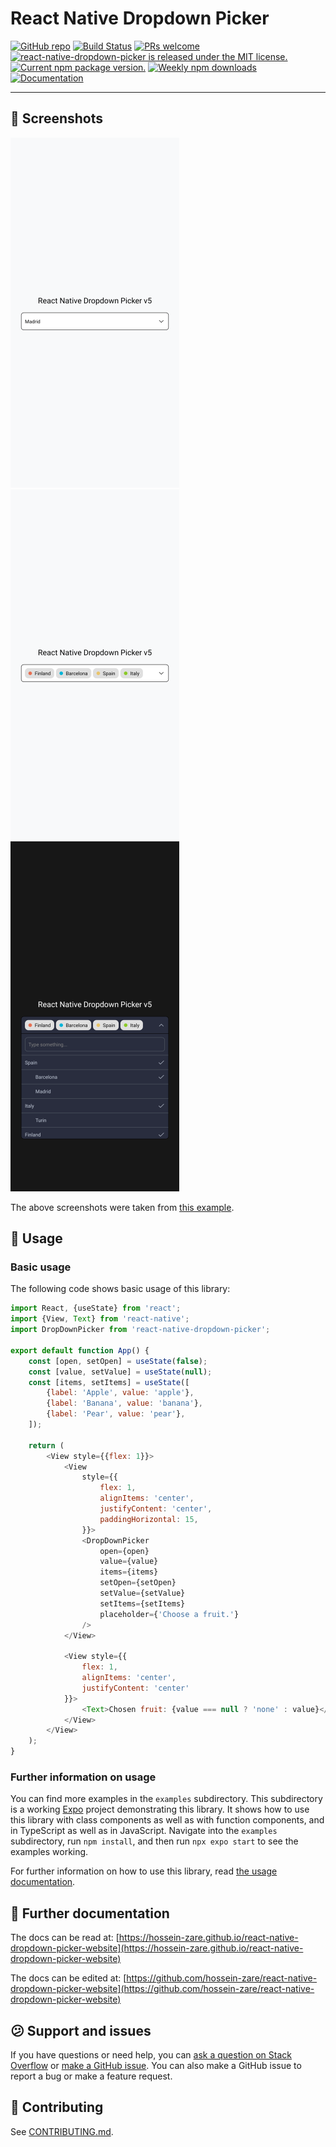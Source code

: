 # React Native Dropdown Picker

[![GitHub repo](https://img.shields.io/badge/GitHub_repo-grey?logo=github)](https://github.com/hossein-zare/react-native-dropdown-picker)
[![Build Status](https://img.shields.io/endpoint.svg?url=https%3A%2F%2Factions-badge.atrox.dev%2Fhossein-zare%2Freact-native-dropdown-picker%2Fbadge%3Fref%3Ddev-5.x&style=flat)](https://actions-badge.atrox.dev/hossein-zare/react-native-dropdown-picker/goto?ref=dev-5.x)
[![PRs welcome](https://img.shields.io/badge/PRs-welcome-brightgreen)](https://github.com/hossein-zare/react-native-dropdown-picker/blob/dev-5.x/CONTRIBUTING.md)
[![react-native-dropdown-picker is released under the MIT license.](https://img.shields.io/github/license/hossein-zare/react-native-dropdown-picker)](https://github.com/hossein-zare/react-native-dropdown-picker/blob/dev-5.x/LICENSE)
[![Current npm package version.](https://img.shields.io/npm/v/react-native-dropdown-picker?color=brightgreen&label=npm%20package)](https://www.npmjs.org/package/react-native-dropdown-picker)
[![Weekly npm downloads](https://img.shields.io/npm/dw/react-native-dropdown-picker)](https://www.npmjs.org/package/react-native-dropdown-picker)
[![Documentation](https://img.shields.io/badge/Documentation-grey)](https://hossein-zare.github.io/react-native-dropdown-picker-website/docs)

---

## 📱 Screenshots

[![Screenshot showing basic dropdown](.github/assets/images/screenshots/basic.png)](https://raw.githubusercontent.com/hossein-zare/react-native-dropdown-picker/dev-5.x/.github/assets/images/screenshots/basic_full.png)
[![Screenshot showing badges](.github/assets/images/screenshots/badges.png)](https://raw.githubusercontent.com/hossein-zare/react-native-dropdown-picker/dev-5.x/.github/assets/images/screenshots/badges_full.png)
[![Screenshot showing dark theme and parent items](.github/assets/images/screenshots/dark_theme_parent_items.png)](https://raw.githubusercontent.com/hossein-zare/react-native-dropdown-picker/dev-5.x/.github/assets/images/screenshots/dark_theme_parent_items_full.png)

The above screenshots were taken
from [this example](https://snack.expo.dev/8mHmLfcZf).

## 👋 Usage

### Basic usage

The following code shows basic usage of this library:

```javascript
import React, {useState} from 'react';
import {View, Text} from 'react-native';
import DropDownPicker from 'react-native-dropdown-picker';

export default function App() {
    const [open, setOpen] = useState(false);
    const [value, setValue] = useState(null);
    const [items, setItems] = useState([
        {label: 'Apple', value: 'apple'},
        {label: 'Banana', value: 'banana'},
        {label: 'Pear', value: 'pear'},
    ]);

    return (
        <View style={{flex: 1}}>
            <View
                style={{
                    flex: 1,
                    alignItems: 'center',
                    justifyContent: 'center',
                    paddingHorizontal: 15,
                }}>
                <DropDownPicker
                    open={open}
                    value={value}
                    items={items}
                    setOpen={setOpen}
                    setValue={setValue}
                    setItems={setItems}
                    placeholder={'Choose a fruit.'}
                />
            </View>

            <View style={{
                flex: 1,
                alignItems: 'center',
                justifyContent: 'center'
            }}>
                <Text>Chosen fruit: {value === null ? 'none' : value}</Text>
            </View>
        </View>
    );
}
```

### Further information on usage

You can find more examples in the `examples` subdirectory. This subdirectory is
a working [Expo](https://github.com/expo/expo) project demonstrating this
library. It shows how to use this library with class components as well as with
function components, and in TypeScript as well as in JavaScript. Navigate into
the `examples` subdirectory, run `npm install`, and then run `npx expo start` to
see the examples working.

For further information on how to use this library,
read [the usage documentation](https://hossein-zare.github.io/react-native-dropdown-picker-website/docs/usage).

## 📄 Further documentation

The docs can be read
at: [https://hossein-zare.github.io/react-native-dropdown-picker-website](https://hossein-zare.github.io/react-native-dropdown-picker-website)

The docs can be edited
at: [https://github.com/hossein-zare/react-native-dropdown-picker-website](https://github.com/hossein-zare/react-native-dropdown-picker-website)

## 😕 Support and issues

If you have questions or need help, you
can [ask a question on Stack Overflow](https://stackoverflow.com/questions/tagged/react-native-dropdown-picker)
or [make a GitHub issue](https://github.com/hossein-zare/react-native-dropdown-picker/issues/new/choose).
You can also make a GitHub issue to report a bug or make a feature request.

## 🚀️ Contributing

See [CONTRIBUTING.md](https://github.com/hossein-zare/react-native-dropdown-picker/blob/dev-5.x/CONTRIBUTING.md).
